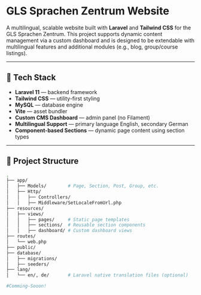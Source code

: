 # GLS Sprachen Zentrum Website

A multilingual, scalable website built with **Laravel** and **Tailwind CSS** for the GLS Sprachen Zentrum. This project supports dynamic content management via a custom dashboard and is designed to be extendable with multilingual features and additional modules (e.g., blog, group/course listings).

---

## 🚀 Tech Stack

- **Laravel 11** — backend framework
- **Tailwind CSS** — utility-first styling
- **MySQL** — database engine
- **Vite** — asset bundler
- **Custom CMS Dashboard** — admin panel (no Filament)
- **Multilingual Support** — primary language English, secondary German
- **Component-based Sections** — dynamic page content using section types

---

## 🧱 Project Structure

```bash
.
├── app/
│   ├── Models/        # Page, Section, Post, Group, etc.
│   ├── Http/
│   │   ├── Controllers/
│   │   ├── Middleware/SetLocaleFromUrl.php
├── resources/
│   ├── views/
│   │   ├── pages/     # Static page templates
│   │   ├── sections/  # Reusable section components
│   │   ├── dashboard/ # Custom dashboard views
├── routes/
│   └── web.php
├── public/
├── database/
│   ├── migrations/
│   ├── seeders/
├── lang/
│   └── en/, de/       # Laravel native translation files (optional)

#Comming-Sooon!